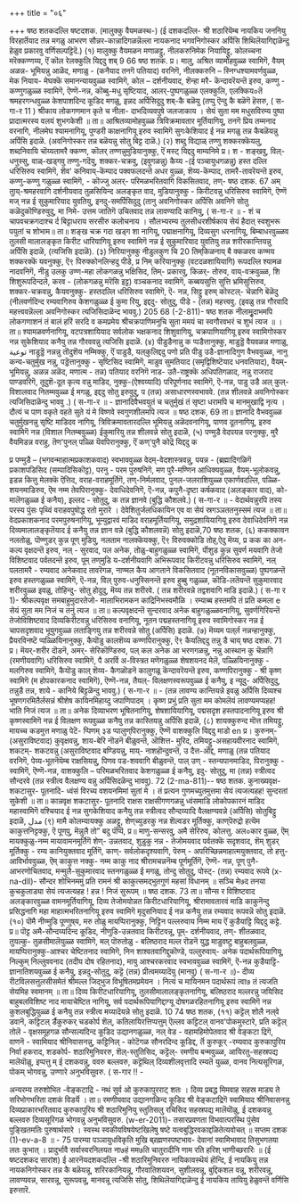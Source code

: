 +++
title = "०६"

+++
षष्ठ शतकदल्लि षष्टदशक. (मालुक्कु वैयमळस्थ-) 
(ई दशकदल्लि- श्री शठारियॆम्ब नायकिय जननियु विरहार्तॆयाद तन्न मगळु आभरण सौन्नर-कान्नादिगळन्नॆल्ला नायकनाद भगवनिगोस्कर अर्पिसि शिथिलॆयागिद्दाळॆन्दु हेळुव प्रकारवु वर्णिसल्पट्टिदॆ.) 
(१) मालुक्कु वैयमळन मणाळट्टु, नीलकरुनिमेक नियायिट्टु, कोलच्चना मरॆक्कण्णय्य, ऎं कॊल रेलक्कुलि यिद्ददु शब् 
9 
66 
षष्ठ शतक. 
प्र। मालु, अश्रित व्यामोहवुळ्ळ स्वामिगॆ, वैयम् अळन्न- भूमियन्नु आळॆद, मणाळु - (कनैयाद तनगॆ पतियाद) वरनिगॆ, नीलक्करुनि – स्निग्धश्यामवर्णवुळ्ळ, मेक नियाय- मेघक्कॆ समानन्यायवुळ्ळ स्वामिगॆ, कोल – दर्शनीयवाद, शॆन्हा मरै- कॆन्दावरॆयन्तॆ इरुव, कण्णु - कण्णुगळुळ्ळ स्वामिगॆ, ऎण्णॆ-नन्न, कॊब्बु-मधु सृष्टियाद, आलर्-पुष्पगळुळ्ळ एलक्कुलि, एलक्किय०तॆ श्रमहरगन्धवुळ्ळ केशपाशदिन्द कूडिद मगळु, इन्नद अर्पिसिदुदु शब्-कै बळॆयु (तप्पु ऎन्दु कै बळॆगॆ हॆसरु, 
( स-गा-र 11 ) 
श्रीकाय लोकगणमान कृते च नीला- 
दाभदिव्यवपुषे जलजाकाय । सेयं सुता मम मधुसविरम्य पुष्पा प्रादात्मरस्य वलयं शुभगकेशी ॥ 
ता॥ आश्रितव्यामोहवुळ्ळ त्रिविक्रमावतार मूर्तियागियू, तनगॆ प्रिय तम्मनाद वरनागि, नीलमेघ श्यामनागियू, पुण्डरी काक्षनागियू इरुव स्वामिगॆ सुगःकेशियाद ई नन्न मगळु तन्न कैबळॆयन्नु अर्पिसि इदाळॆ. (अवनिगोस्कर तन्न बळॆयन्नु सोतु बिट्ट दाळॆ.) 
(२) शब्दु विद्याळ् तण्णु शक्करक्कॆयलु, 
शब्दनिवायि चॊय्यतामरै क्कण्ण, कॊलर् तण्णन्नुमुडियानुक्कु, ऎं मस्ट् यिद्ददु माम्यनिमे 
प्र। श - शङ्खवु, विल्- धनुस्सु, वाळ्-खड्गवु तण्णु-गदॆयु, शक्कर-चक्रवु, (इवुगळन्नु) कैय्य -(ई पञ्चायुधगळन्नु) हस्त दल्लि धरिसिरुव स्वामिगॆ, शॆव' कनिवाय्-कॆम्पाद पक्वफलदन्तॆ अधर वुळ्ळ, शॆय्य-कॆम्पाद, तामरै-तावरॆयन्तॆ इरुव, कण्णु-कण्णु गळुळ्ळ स्वामिगॆ, - कॊज्जु अलर्- परिमळभरितवागि विकसितवाद, तण्- 
षष्ठ दशक. 
67 
अम् तुाय्-श्रमहरवागि दर्शनीयवाद तुळसियिन्द अलङ्कृत वाद, मुडियानुक्कु - किरीटवन्नु धरिसिरुव स्वामिगॆ, ऎण्णॆ मज् नन्न ई सुकुमारियाद युवतियु, इनदु-समर्पिसिदुदु (तानु अवनिगोस्कर अर्पिसि अवनिगॆ सोतु कळॆदुकॊण्डिरुवुदु, मा निमे- उत्तम जातिगॆ उचितवाद तन्न लावण्यादि कानियु, 
( स-गा-र ॥ - 
शं च चापवचक्रगदाश्च र्द बिट्टाधराय सरसीरु कलोचनाय । सौलभ्यरम्य तुलसीधरशीर्षकाय 
सेयं हैदात् स्वशुभरू पयुतां च शोभाम॥ 
ता॥ शङ्ख चक्र गदा खड्ग शा 
नागियू, पद्माक्षनागियू, दिव्यसुग 
धरनागियू, बिम्बाधरवुळ्ळव 
तुलसी मालालङ्कृत किरीट 
धारियागियू इरुव स्वामिगॆ नन्न ई सुकुमारियाद युवतियु तन्न शरीरकान्तियन्नु अर्पिसि इदाळॆ, (त्यजिसि इदाळॆ). 
(३) निरियानुक्कु नीडुलकुण 
चि 20 
तिम्‌किळ‌नाय् बै क्कळरव कण्मय शक्करक्कॆ यवनुक्कु, ऎ९ पिरुक्कोनलिन्हदु पीडे, 
प्र निम् करियानुक्कु (वटदळशायियागि) रूपदल्लि श्यामळ नादवनिगॆ, नीडु उलकु उण्ण-महा लोकगळन्नु भक्षिसिद, तिम्- प्रकारवु, किळर्- तोरुव, वाय्-वक्रवुळ्ळ, शि शिशुरूपदिन्दले, करव - (लोकगळन्नु मरॆसि इट्ट) वञ्चकनाद स्वामिगॆ, कब्बयसुत्ति सुत्ति भ्रमिसुत्तिरुव, शक्कर-चक्रवन्नु, कैयवनुक्कु- हस्तदल्लि धरिसिरुव स्वामिगॆ, ऎ- नन्न, सिट्टु इरुम् कॊस्टल्- चॆन्नागि बॆळॆदु (नीलवर्णदिन्द रम्यवागिरुव केशगळुळ्ळ ई कुमा रियु, इद्ददु- सोतुदु, पीडे - (तन्न) महत्त्ववु. (इवळु तन्न गौरवादि महत्त्ववन्नॆल्ला अवनिगोस्कर त्यजिसिदाळॆन्द भाववु.) 
205 
68 
(-2-811)- 
षष्ठ शतक 
नीलामृुदाभमपि लोकगणाशनं तं बालं हरिं सरदि व कमप्रमेय श्रीचक्रपाणिमनुचि 
सुता ममयं 
चा स्वगौरवभरं च शुभं त्यज ॥ 
। 
ता॥ श्यामळवर्णनागियू, वटपत्रशायियाद सर्वलोक भक्षकनाद शिशुवागियू, चक्रपाणियागियू इरुव स्वामिगोस्कर नन्न सुकेशियाद कनैयु तन्न गौरववन्नु त्यजिसि इदाळॆ. 
(४) पीडुडैनान्नु क प्पडैत्तानुक्कु, माडुड्डॆ वैयवळन्न मणाळु, 
توعية 
नाडुड्डॆ नन्नन्नु तॊदुशॆय नम्मिक्कु, ऎं पाडुडै, यल्‌कुलिद्ददु पणो 
प्रति पीडु उडै-ज्ञानादिगुण वैभववुळ्ळ, नानु कन्य-चतुर्मुख नन्नु, पड्डॆत्तानुक्कु - सृष्टिसिद स्वामिगॆ, माडुव सुमतियाद (समृद्विशिष्टॆयाद धनवतियाद), वैयम्-भूमियन्नु, अळन्न अळॆद, मणात्म - तन्न) पतियाद वरनिगॆ नाड- उतै-राष्ट्रक्कॆ अधिपतिगळाद, नन्नु राजराद पाण्डवरिगॆ, तूदुशॆ-दूत कृत्य वन्नु माडिद, नुक्कु-(ऐश्वय्यादि) परिपूर्णनाद स्वामिगॆ, ऎ-नन्न, पाडु उडै अल् कुल्-विशालवाद नितम्मवुळ्ळ ई मगळु, इद्ददु सोतु इरुवुदु, प (तन्न) असाधारणस्वभाववे. (तन्न शीलवन्ने अवनिगोस्कर त्यजिसिदाळॆन्दु भाववु .) 
( स-गा-र ॥ - 
ज्ञानादिवैभवयुतं च चतुर्मुखं तं सृष्टा धरामपि च मानमुखाद्वि नृत्य । दौत्यं च पाण वकृते वहते सुते यं मे विष्णवे स्वगुणशीलमपि त्यज ॥ 
षष्ठ दशक, 
69 
ता॥ ज्ञानादि वैभववुळ्ळ चतुर्मुखनन्नु सृष्टि माडिदव नागियू, त्रिविक्रमावतारदल्लि भूमियन्नु अळॆदवनागियू, पाणव दूतनागियू, इरुव स्वामिगॆ नन्न (विशाल नितम्बवुळ्ळ) ईकुमारियु तन्न शीलवन्ने सोतु इदाळॆ, 
(५) पण्मुडै वेदपयन्न परनुक्कु, 
मुरै वैयमिडन्न वराहु, तॆण'पुनल् पळ्ळि यॆवपिरानुक्कु, ऎं कण्'पुनै कोद्रॆ यिद्ददु क 

प्र पण्मुडै – (भगवन्माहात्मप्रकाशकवाद) स्वभाववुळ्ळ वेदम्-वेदशास्त्रवन्नु, पयन्न - (ब्रह्मादिगळिगॆ प्रकाशपडिसिद (सम्पादिसिकॊट्ट), परनु - परम पुरुषनिगॆ, मण पुरै-मण्णिन आधिक्यवुळ्ळ, वैयम्‌-भूलोकवन्नु, इडन्न कित्तु मेलक्कॆ ऎत्तिद, वराह-वराहमूर्तिगॆ, तण्-निर्मलवाद, पुनल-जलराशियुळ्ळ एकार्णवदल्लि, पळ्ळि-शयनमाडिरुव, ऎम नम्म तेवपिरानुक्कु- देवाधिदेवनिगॆ, ऎ-नन्न, कपुनै-दृष्टा कर्षकवाद (अलङ्कार वाद), को-मालॆगळुळ्ळ ई कनैय), इल्लद - सोतुदु, क तन्न ज्ञानवे (बुद्धि कौशलवे.) 
( स-गा-र ॥ - 
वेदार्थवन्नुरपि तस्य परस्य पुंसः पृथ्विं वराहवपुषोद्ध रतो मुरारे । देवेशितुर्जलधिकायिन एव वा 
सेयं स्रगञ्ञततनुस्समं त्यज ॥ 
ता॥ वेदप्रकाशकनाद परमपुरुषनागियू, भूम्युद्वारवं माडिद वराहमूर्तियागियू, समुद्रशायियागियू इरुव देवाधिदेवनिगॆ नन्न दिव्यमालालङ्कृतॆयाद ई कनैयु तन्न ज्ञान वन्ने (बुद्धि कौशलवन्नॆ) सोतु इदाळॆ,70 
षष्ठ शतक, 
(६) ककक्कावन नलतोळु, 
पॊण्णुडर्‌ कुन्न पूण् मुडियु, नलताम नाल‌क्कॆय‌क्कु, ऎ९ विरुवक्कोडि तोह्,ऐदु मॆय्य, 
प्र कक का अन-कल्प वृक्षदन्तॆ इरुव, नल् - सुरवाद, पल अनेक, तोळु-बाहुगळुळ्ळ स्वामिगॆ, र्पॊशुड‌ कुन्न सुवर्ण मयवागि तेजो विशिष्टवाद पर्वतदन्तॆ इरुव, पूम् तण्‌मुडि य-दर्शनीयवागि अभिरूपवाद किरीटवन्नु धरिसिरुव स्वामिगॆ, नल् पलतामरै - रम्यवाद अनेकवाद तावरॆगळ, नाण्मल‌ कैय आगताने विकसितवाद (नूतनविकासवुळ्ळ) पुष्पगळन्तॆ इरुव हस्तगळुळ्ळ स्वामिगॆ, ऎ-नन्न, विल् पुरुव-धनुस्सिनन्तॆ इरुव हुब्बु गळुळ्ळ, कॊडि-लतॆयन्तॆ सुकुमारवाद शरीरवुळ्ळ इवळु, तोहिन्दु- सोतु होदुदु, मॆय्य तन्न शरीरवे. ( तन्न शरीरवन्ने तद्वशवागि माडि इदाळॆ.) 
( स-गा र 1)- 
श्रीकल्पवृक्ष समबाहुमुदारतेजो- मालाभिरामकन काद्रिनिभस्वमौळि । रम्याब्ब हस्तमपि तं प्रति कमला 
e 
सेयं सुता मम निजं च तनुं त्यज ॥ 
ता॥ कल्पवृक्षदन्तॆ सुन्दरवाद अनेक बाहुगळुळ्ळवनागियू, सुवर्णगिरियन्तॆ तेजोविशिष्टवाद दिव्यकिरीटवन्नु धरिसिरुव वनागियू, नूतन पद्महस्तनागियू इरुव स्वामिगोस्कर नन्न ई चापसदृशवाद भूयुगवुळ्ळ लताङ्गियु तन्न शरीरवन्ने सोतु (अर्पिसि) इदाळॆ. 
(७) मॆय्यम‌ पल्‌र्ल नन्नन्हानुक्कु, प्रैयरविनष्टॆ प्पळ्ळियिनानुक्कु, 
कैयॊडु कालशॆय्य कण्णपिरानुक्कु, ऎ९ कैयलिद्ददु तन्नु डै चाय् 
षष्ठ दशक. 
71 
प्र। मॆयर्-शरीर दॊडनॆ, अमर्- सेरिकॊण्डिरुव, पल् कल अनेक आ भरणगळन्नु, नन्नु आस्थान कु चॆन्नागि (रमणीयवागि) धरिसिरुव स्वामिगॆ, पै अरर्वि अ-विस्त्रत मणॆगळुळ्ळ शेषशयनद मेलॆ, पळ्ळियिनानुक्कु - मलगिरुव स्वामिगॆ, कैयॊडु काल् शॆय्य- कैगळॊडनॆ कालुगळू कॆन्दावरॆयन्तॆ इरुव, कण्णपिरानुक्कु - श्री कृष्ण स्वामिगॆ (म होपकारकनाद स्वामिगॆ), ऎण्णॆ-नन्न, तैयल्- विलक्षणस्वरूपवुळ्ळ ई कनैयु, इ न्यूदु- अर्पिसिदुदु, तन्नुडै तन्न, शाये - कानिये बिट्टळॆन्दु भाववु.) 
( स-गा-र ॥ - 
(तन्न लावण्य कान्तियन्ने इवळु अर्पिसि 
दिव्यश्च भूषणगरमितैर्लसन्नं श्रीशेष कायिनमिहाय्दु जपाणिपादम् । 
कृष्ण प्रभुं प्रति सुता मम कोमलॆयं लावण्यमप्यहह! भाति निजं त्यज ॥ 
ता॥ अनेक दिव्याभरण भूषितनागियू, शेषशायियागियू, पद्मसदृश हस्तपादनागियू इरुव श्री कृष्णस्वामिगॆ नन्न ई विलक्षण रूपवुळ्ळ कनैयु तन्न कास्तियन्नु अर्पिसि इदाळॆ, 
(८) शायक्कुरुन्द मॊत्त तमियट्टु, 
मायच्च कडमुत्त मणाळु पेटॆ- प्पिणम् ३ड प्पालुण्‌पिरानुक्कु, ऎण्णॆ वाशक्कुलि यिद्ददु माडो 
en 
प्र। कुरुनम्-(असुराविष्टवाद) कुवृक्षवन्नु, शाय-बेरि नॊडनॆ बीळुवन्तॆ, ऒशित्त- मुरिद, तमियट्टु-असहायवीरनाद स्वामिगॆ, शकटम्- शकटवन्नु (असुराविष्टवाद बण्डियन्नु, माय्- नाशहॊन्दुवन्तॆ, उ दैत्त-ऒद्द, मणाळु (तन्न पतियाद वरनिगॆ, पेय्य-भूतनॆयॆम्ब राक्षसियन्नु, पिणव पड-शववागि बीळुवन्तॆ, पाल् उण् - स्तन्यपानमाडिद, पिरानुक्कु - स्वामिगॆ, ऎण्णॆ-नन्न, वाशक्कुलि – परिमळभरितवाद केशगळुळ्ळ ई कनैयु, इदु- सोतुदु, मा (तन्न) स्त्रीत्वद सौन्दरवे (तन्न स्त्रीत्व वैलक्षण्य वन्नु अर्पिसिदळॆन्दु भाववु). 
72 
(2-ma-811)-- 
षष्ठ शतक. 
कुनाख्यवृक्ष- शकटासुर- पूतनादि- 
ध्वंसं विरच्य वशयनमिमां सुतां मे । तं प्रत्यन गुणमच्युतमुत्तमा सेयं त्यजत्यहह! सुन्दरतां सुकेशी ॥ 
ता॥ कान्नवृक्ष शकटासुर- पूतनादि राक्षस राक्षसीगणगळन्नु ध्वंसमाडि लोकोपकारनं माडिद महास्वामिगॆ वश्चियाद ई नन्न सुगकेशियाद कनैयु तन्न स्त्रीत्वद सौन्दय्यादि वैलक्षण्यवन्ने (अर्पिसि) सोतुबिट्टु इदाळॆ, 
مدل 
(९) मामै कोलम्यायक्कु अळट्टु, 
शेण्‌च्युडरकु नन्न शॆल्वडर मूर्तिक्कु, काण्‌पॆरुद्रो हत्यॆम काकुत्तनिट्टक्कु, ऎ पूण्‌पु, मॆन्नुलै तो” बदु पॊप्पॆ, 
प्र॥ माणु-सन्सरवु, अमै सेरिरुव, कोलत्तु. अल०कार वुळ्ळ, ऎम् मायक्कुळु-नम्म मायावामनमूर्तिगॆ शेण्- उन्नतवाद, शुडुकु नन्न - तेजोमयवाद पर्वतक्कॆ सदृशवाद, शॆम्‌ शुडर् मूर्तिक्कु - रम्य कानियुक्तवाद मूर्तिगॆ, काण्- सर्वलोकदृश्यवागि, पॆरुम् - अपरिच्छिन्नमाहात्मयुक्तवाद, तो हत्तु-आविर्भाववुळ्ळ, ऎम् काकुत्त नक्कु- नम्म काकु नाद श्रीरामचन्ननॆम्ब पूर्णमूर्तिगॆ, ऎण्णॆ- नन्न, पूण् पुनै- आभरणोचितवाद, मन्मुलै-सुकुमारवाद स्तनगळुळ्ळ ई मगळु, तोन्दु सोतुदु, पोस्ट्- (तन्न) रम्यवाद रूपवे 
(x-na-dll)- 
सौन्दर शोभिनममुं प्रति रामनं श्री काकुत्समद्भुतगुणं महसां विधानम् ॥ सञ्चि मे७द तनया कुचकुलाड्या सेयं त्यजत्यहह ! हन्न ! निजं सुरूपम् ॥ 
षष्ठ दशक. 
73 
ता॥ सौन्स र विशिष्टवाद अलङ्कारवुळ्ळ वामनमूर्तियागियू, दिव्य तेजोमयोन्नत किरीटधारियागियू, श्रीरामावतारवं माडि काकुनॆन्दु प्रसिद्धनागि महा माहात्मभरितनागियू इरुव स्वामिगॆ मृदुसनियाद ई नन्न कनैयु तन्न रम्यवाद रूपवन्नॆ सोतु इदाळॆ. 
(१०) पॊमै नीण्मुडि पूण्णुष्‌य, मरु तोळु मायप्पिरानुक्कु, 
निट्टिन पल्लरुवाय निम्म माय ऎं कुडैयाट्टि यिद्ददु कट्टे. 
प्र॥ पॊट्ट अमै-सौन्दय्यदिन्द कूडिद, नीणुडि-उन्नतवाद किरीटवन्नू, पूम्- दर्शनीयवाद, तण्- शीतळवाद, तुयल्कु- तुळसीमालॆयुळ्ळ स्वामिगॆ, मल् पॊरुतोळु - बलिष्ठराद मल्ल रॊडनॆ युद्ध माडुवष्टु बाहुबलवुळ्ळ, मायप्पिरानुक्कु-आश्चर चेष्टितनाद स्वामिगॆ, निन शाश्वतवागिद्दुकॊण्डे, पल्लुरुवाय्- अनेक पदार्थरूपियागियू, निल्कुम् निल्लुववनाद (तदीय दोष रहितनाद), मायु आश्चरकरवाद स्वभाववुळ्ळ स्वामिगॆ, ऎ-नन्न कुडैयाट्टि-ज्ञानातिशयवुळ्ळ ई कनैयु, इन्नदु-सोतुदु, कट्टॆ (तन्न) प्रीत्वमय्यादॆयु (मानवु) 
( स-गा-र ॥)- 
दीव्य रीटविलसत्तुलसीसमेतं 
श्रीमल्ल जिद्भुज विभूषितमप्रमेयन । नित्यं च मायिनमन पदार्थरूपं 
त्वा७ तं त्यजति सेयमिह स्वमानम् ॥ 
ता॥ दिव्य किरीटधारियागियू, तुलसीमालालङ्कृतनागियू, बलिष्ठराद मल्लरन्नु जयिसिद बाहुबलविशिष्ट नाद मायाचेष्टित नागियू, सर्व पदार्थरूपियागिद्दाग्यू दोषगळरहितनागियू इरुव स्वामिगॆ नन्न कुशलबुद्धियुळ्ळ ई कनैयु तन्न स्त्रीत्व मय्यादॆयन्ने सोतु इदाळॆ. 
10 
74 
षष्ठ शतक, 
(११) कट्टॆल् शोलै नल्‌वे डवानॆ, 
कट्टिटल् र्डैकुरुकर् चडकोर्प शॆल्, कतिलायिरत्तिप्पत्तुम् ऎल्लव‌ कट्टिटल् वानव'पोकमुस्टारे, 
प्रति कट्टॆल् तोलॆ - वृक्षसमूहगळ सौन्सल्यदिन्द कूडिद उद्यानगळुळ्ळ, नल्‌ वेड - वहामहिमोपेतवाद श्री वेङ्कटा द्रिगॆ, वाणनॆ - स्वामियाद श्रीनिवासनन्नु, कट्टिनिल् - कोटॆगळ सौनरदिन्द कूडिद्द, र्तॆ कुरुकूर् -रम्यवाद कुरुकापुरिय निर्वा हकराद, शडकोर्प- शठारिमुनिवररु, शॆल्-स्तुतिसिद, कट्टॆल्- रमणीय बन्मवुळ्ळ, आयिरतु-सहस्रपद्य मालॆयॊळु, इप्पत्तु म् ई दशकवन्नु, ववरु बल्लवरु, कट्टॆथिल् दिव्यशीलवृत्तादि रम्यतॆ युळ्ळ, वानव‌ नित्यसूरिगळ, पोकम् भोगवन्नु, उण्णारे अनुभविसुवरु. 
( स-गार !! - 

अन्यरम्य तरुशोभित -वेङ्कटाद्रि - नथं सुर्व ओ कुरुकापुरराट् शतः । दिव्य प्रबद्ध मिमवाह सहस्र माड्य 
ते सरिभोगभरिता दशकं विडर्यॆ । 
ता॥ रमणीयवाद उद्यानगळिन्द कूडिद श्री वेङ्कटाद्रिगॆ स्वामियाद श्रीनिवासनन्नु दिव्यप्राकारभरितवाद कुरुकापुरिय श्री शठारिमुनियु स्तुतिसलु रचिसिद सहस्रपद्य मालॆयॊळु, ई दशकवन्नु बल्लवरु दिव्यसूरिगळ भोगवन्नु अनुभविसुवरु. 
(w-er-2011)- 
तसारप्रवणता विभवात्परस्थि पुंसेव पुङ्खितमतिः पुरुषार्थसारे । 
स्वस्थ स्वकीयविषयेष्टखिलेषु षष्टे 
यत्वबुद्धिरवकाद्दळितेत्यवोचत् ॥ 
सप्तम दशक 
(1)-ev-a-8 ॥ - 
75 
पारम्या 
पञ्ञायुधविकृति मुखि ब्र्रह्मणस्पष्टभाव- 
देवानां स्वामिभावाद तिसुभगतया लतः कुभात् । प्रादुर्भावै सर्वास्वरनिलयत ना७हं मम७ति चातुरादीनि णाम रति हरिश्‌ भाणीच्छरारिः ॥ 
(ई षष्टदशकद सारांश) 
ई आरनॆयदशकदल्लि -श्री शठारिमुनिवररु नायिकावस्थॆयं हॊन्दि, ई नायकियु तन्न नायकनिगोस्कर तन्न कै बळॆयन्नू, शरिरकानियन्नू, गौरवातिशयवन, सुशीलवन्नू, बुद्दिकशल वन्नू, शरीरवन्नू, लावण्यवन्न, सारवन्नू, सुरूपवन्नू, मानवन्नू त्यजिसि सोतु, शिथिलॆयागिद्दाळॆन्दु ई नायकिय तायियु हेळुवन्तॆ वर्णिसि इरुत्तारॆ. 
